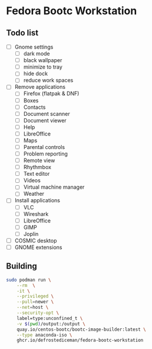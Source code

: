 # Fedora Bootc Workstation



## Todo list

- [ ] Gnome settings
  - [ ] dark mode
  - [ ] black wallpaper
  - [ ] minimize to tray
  - [ ] hide dock
  - [ ] reduce work spaces
- [ ] Remove applications
  - [ ] Firefox (flatpak & DNF)
  - [ ] Boxes
  - [ ] Contacts
  - [ ] Document scanner
  - [ ] Document viewer
  - [ ] Help
  - [ ] LibreOffice
  - [ ] Maps
  - [ ] Parental controls
  - [ ] Problem reporting
  - [ ] Remote view
  - [ ] Rhythmbox
  - [ ] Text editor
  - [ ] Videos
  - [ ] Virtual machine manager
  - [ ] Weather
- [ ] Install applications
  - [ ] VLC
  - [ ] Wireshark
  - [ ] LibreOffice
  - [ ] GIMP
  - [ ] Joplin
- [ ] COSMIC desktop
- [ ] GNOME extensions

## Building

```bash
sudo podman run \
    --rm  \
    -it \
    --privileged \
    --pull=newer \
    --net=host \
    --security-opt \
    label=type:unconfined_t \
    -v $(pwd)/output:/output \
    quay.io/centos-bootc/bootc-image-builder:latest \
    --type anaconda-iso \
    ghcr.io/defrostediceman/fedora-bootc-workstation
````